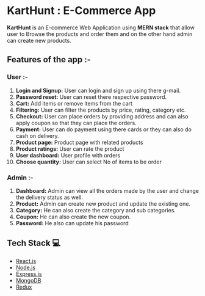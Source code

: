 # KartHunt : E-Commerce App

**KartHunt** is an E-commerce Web Application using **MERN stack** that allow user to Browse the products and order them and on the other hand admin can create new products.


## Features of the app :-

### User :-
1.  **Login and Signup:** User can login and sign up using there g-mail.
2.  **Password reset:** User can reset there respective password.
3.  **Cart:** Add items or remove items from the cart
4.  **Filtering:** User can filter the products by price, rating, category etc.
5.  **Checkout:** User can place orders by providing address and can also apply coupon so that they can place the orders.
6.  **Payment:** User can do payment using there cards or they can also do cash on delivery.
7.  **Product page:** Product page with related products
8.  **Product ratings:** User can rate the product
9.  **User dashboard:** User profile with orders
10.  **Choose quantity:** User can select No of items to be order

### Admin :-
1.  **Dashboard:** Admin can view all the orders made by the user and change the delivery status as well.
2.  **Product:** Admin can create new product and update the existing one.
3.  **Category:** He can also create the category and sub categories.
4.  **Coupon:** He can also create the new coupon.
5.  **Password:** He also can update his password

## Tech Stack  💻
-   [React.js](https://reactjs.org/)
-   [Node.js](https://nodejs.org/en/)
-   [Express.js](https://expressjs.com/)
-   [MongoDB](https://www.mongodb.com/cloud/atlas)
-   [Redux](https://redux.js.org/)

